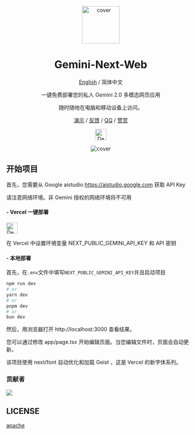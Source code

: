 <div align="center">

<img src="https://github.com/user-attachments/assets/b32944c3-3a05-4380-b5cb-8cc4093f00a9" alt="cover" style="width: 100px; height: 100px;">

<h1 align="center">Gemini-Next-Web</h1>

[English](https://github.com/ElricLiu/Gemini-Next-Web) / 简体中文

一键免费部署您的私人 Gemini 2.0 多模态网页应用

随时随地在电脑和移动设备上访问。

[演示](https://www.gemininextweb.com/) / [反馈](https://github.com/ElricLiu/Gemini-Next-Web/issues) / [QQ](https://qm.qq.com/q/Bxx3eI3ilW) / [赞赏](https://www.buymeacoffee.com/elricliu)

[<img src="https://vercel.com/button" alt="Deploy on Vercel" height="30">](https://vercel.com/new/clone?repository-url=https://github.com/ElricLiu/Gemini-Next-Web&env=NEXT_PUBLIC_GEMINI_API_KEY&project-name=gemini-next-web&repository-name=gemini-next-web)

![cover](https://github.com/user-attachments/assets/0dc224c0-52dd-4b40-bd08-8c744b267803)

</div>

## 开始项目

首先，您需要从 Google aistudio https://aistudio.google.com 获取 API Key

请注意网络环境。非 Gemini 授权的网络环境将不可用

#### - Vercel 一键部署

[<img src="https://vercel.com/button" alt="Deploy on Vercel" height="30">](https://vercel.com/new/clone?repository-url=https://github.com/ElricLiu/Gemini-Next-Web&env=NEXT_PUBLIC_GEMINI_API_KEY&project-name=gemini-next-web&repository-name=gemini-next-web)

在 Vercel 中设置环境变量 NEXT_PUBLIC_GEMINI_API_KEY 和 API 密钥

#### - 本地部署

首先，在`.env`文件中填写`NEXT_PUBLIC_GEMINI_API_KEY`并且启动项目

```bash
npm run dev
# or
yarn dev
# or
pnpm dev
# or
bun dev
```
然后，用浏览器打开 http://localhost:3000 查看结果。

您可以通过修改 app/page.tsx 开始编辑页面。当您编辑文件时，页面会自动更新。

该项目使用 next/font 自动优化和加载 Geist ，这是 Vercel 的新字体系列。

### 贡献者

<a href="https://github.com/ElricLiu/Gemini-Next-Web/graphs/contributors">
  <img src="https://contrib.rocks/image?repo=ElricLiu/Gemini-Next-Web" />
</a>

## LICENSE

[apache](https://www.apache.org/licenses/LICENSE-2.0)

